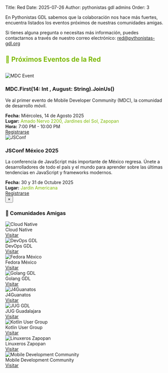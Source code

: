 Title: Red
Date: 2025-07-26
Author: pythonistas gdl admins
Order: 3

<div class="call-for-sponsors">
  <p>En Pythonistas GDL sabemos que la colaboración nos hace más fuertes, encuentra listados los eventos próximos de nuestras comunidades amigas.</p>
  <p>Si tienes alguna pregunta o necesitas más información, puedes contactarnos a través de nuestro correo electrónico: <a href="mailto:red@pythonistas-gdl.org">red@pythonistas-gdl.org</a></p>
</div>

<div class="events-carousel">
  <h2 style="color: #7db904; margin-bottom: 30px;">📅 Próximos Eventos de la Red</h2>
  
  <!-- MDC Event -->
  <div class="event-card">
    <div class="row">
      <div class="col-md-4 text-center">
        <img src="{static}/images/red/140825_mdc.jpg" alt="MDC Event" class="event-image" onclick="openModal(this.src, 'MDC First 14 - International August')">
      </div>
      <div class="col-md-8">
        <h3 class="event-title">MDC.First(14: Int , August: String).JoinUs()</h3>
        <p class="event-description">
          Ve al primer evento de Mobile Developer Community (MDC), la comunidad de desarrollo móvil.
        </p>
        <div class="event-meta">
          <div class="meta-item">
            <i class="fas fa-calendar-alt"></i>
            <strong>Fecha:</strong>
            <span>Miércoles, 14 de Agosto 2025</span>
          </div>
          <div class="meta-item">
            <i class="fas fa-map-marker-alt"></i>
            <strong>Lugar:</strong>
            <span><a href="https://maps.app.goo.gl/vyTeiYrW4djDGBjD7" target="_blank" style="color: #7db904; text-decoration: none;">Amado Nervo 2200, Jardines del Sol, Zapopan</a></span>
          </div>
          <div class="meta-item">
            <i class="fas fa-clock"></i>
            <strong>Hora:</strong>
            <span>7:00 PM - 10:00 PM</span>
          </div>
        </div>
        <div class="event-register">
          <a href="https://app.hi.events/event/1752/mdcfirst14-int-august-stringjoinus" target="_blank" class="btn">
            <i class="fas fa-external-link-alt"></i> Registrarse
          </a>
        </div>
      </div>
    </div>
  </div>

  <!-- JSConf Event -->
  <div class="event-card">
    <div class="row">
      <div class="col-md-4 text-center">
        <img src="{static}/images/red/30311025_jsconf.png" alt="JSConf" class="event-image" onclick="openModal(this.src, 'JSConf México 2025')">
      </div>
      <div class="col-md-8">
        <h3 class="event-title">JSConf México 2025</h3>
        <p class="event-description">
          La conferencia de JavaScript más importante de México regresa. Únete a desarrolladores 
          de todo el país y el mundo para aprender sobre las últimas tendencias en JavaScript y frameworks modernos.
        </p>
        <div class="event-meta">
          <div class="meta-item">
            <i class="fas fa-calendar-alt"></i>
            <strong>Fecha:</strong>
            <span>30 y 31 de Octubre 2025</span>
          </div>
          <div class="meta-item">
            <i class="fas fa-map-marker-alt"></i>
            <strong>Lugar:</strong>
            <span><a href="https://maps.app.goo.gl/DGGykep9jjeBRfri6" target="_blank" style="color: #7db904; text-decoration: none;">Jardín Americana</a></span>
          </div>
        <div class="event-register">
          <a href="https://jsconfmx.org" target="_blank" class="btn">
            <i class="fas fa-external-link-alt"></i> Registrarse
          </a>
        </div>
      </div>
    </div>
  </div>
</div>

<!-- Single Dynamic Image Modal -->
<div id="imageModal" class="image-modal" onclick="closeModal()">
  <div class="modal-content" onclick="event.stopPropagation()">
    <button class="modal-close" onclick="closeModal()">&times;</button>
    <img id="modalImage" class="modal-image" src="" alt="">
  </div>
</div>

<script>
function openModal(imageSrc, imageAlt) {
  var modal = document.getElementById('imageModal');
  var modalImg = document.getElementById('modalImage');
  
  modal.style.display = "block";
  modalImg.src = imageSrc;
  modalImg.alt = imageAlt;
  
  // Prevent body scrolling when modal is open
  document.body.style.overflow = "hidden";
}

function closeModal() {
  var modal = document.getElementById('imageModal');
  modal.style.display = "none";
  
  // Restore body scrolling
  document.body.style.overflow = "auto";
}

// Close modal when pressing Escape key
document.addEventListener('keydown', function(event) {
  if (event.key === 'Escape') {
    closeModal();
  }
});
</script>

<div class="communities-grid">
  <h3>🤝 Comunidades Amigas</h3>
  
  <div class="community-logo-grid">
    <!-- Cloud Native -->
    <div class="community-item">
      <img src="{static}/images/red/cloud_native.png" alt="Cloud Native" class="community-logo">
      <div class="community-name">Cloud Native</div>
      <a href="https://www.facebook.com/cloudnativegdl/" target="_blank" class="community-link">
        <i class="fas fa-external-link-alt"></i> Visitar
      </a>
    </div>
    <!-- DevOps GDL -->
    <div class="community-item">
      <img src="{static}/images/red/devops_gdl.png" alt="DevOps GDL" class="community-logo">
      <div class="community-name">DevOps GDL</div>
      <a href="https://www.facebook.com/groups/devopsgdl" target="_blank" class="community-link">
        <i class="fas fa-external-link-alt"></i> Visitar
      </a>
    </div>
    <!-- Fedora México -->
    <div class="community-item">
      <img src="{static}/images/red/fedora_mexico.jpg" alt="Fedora México" class="community-logo">
      <div class="community-name">Fedora México</div>
      <a href="https://fedoramx.fedorapeople.org" target="_blank" class="community-link">
        <i class="fas fa-external-link-alt"></i> Visitar
      </a>
    </div>
    <!-- Golang GDL -->
    <div class="community-item">
      <img src="{static}/images/red/golang_gdl.png" alt="Golang GDL" class="community-logo">
      <div class="community-name">Golang GDL</div>
      <a href="https://www.facebook.com/golang.guadalajara" target="_blank" class="community-link">
        <i class="fas fa-external-link-alt"></i> Visitar
      </a>
    </div>
    <!-- J4Guanatos -->
    <div class="community-item">
      <img src="{static}/images/red/j4g.png" alt="J4Guanatos" class="community-logo">
      <div class="community-name">J4Guanatos</div>
      <a href="https://www.facebook.com/j4Guanatos" target="_blank" class="community-link">
        <i class="fas fa-external-link-alt"></i> Visitar
      </a>
    </div>
    <!-- JUG GDL -->
    <div class="community-item">
      <img src="{static}/images/red/jug_gdl.png" alt="JUG GDL" class="community-logo">
      <div class="community-name">JUG Guadalajara</div>
      <a href="https://gdljug.github.io" target="_blank" class="community-link">
        <i class="fas fa-external-link-alt"></i> Visitar
      </a>
    </div>
    <!-- Kotlin User Group -->
    <div class="community-item">
      <img src="{static}/images/red/kotling_user_group.jpg" alt="Kotlin User Group" class="community-logo">
      <div class="community-name">Kotlin User Group</div>
      <a href="https://www.facebook.com/GuadalajaraKUG/" target="_blank" class="community-link">
        <i class="fas fa-external-link-alt"></i> Visitar
      </a>
    </div>
    <!-- Linuxeros Zapopan -->
    <div class="community-item">
      <img src="{static}/images/red/linuxeros_zapopan.png" alt="Linuxeros Zapopan" class="community-logo">
      <div class="community-name">Linuxeros Zapopan</div>
      <a href="#" target="_blank" class="community-link">
        <i class="fas fa-external-link-alt"></i> Visitar
      </a>
    </div>
    <!-- Mobile Development Community -->
    <div class="community-item">
      <img src="{static}/images/red/mdc.jpg" alt="Mobile Development Community" class="community-logo">
      <div class="community-name">Mobile Development Community</div>
      <a href="https://mdcommunity.org" target="_blank" class="community-link">
        <i class="fas fa-external-link-alt"></i> Visitar
      </a>
    </div>
    </div>
  </div>
</div>

